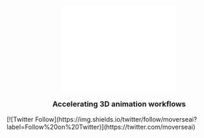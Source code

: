 <!-- ![moverse logo](https://github.com/moverseai/.github/raw/main/profile/assets/moverse-logo-dark-mode.png#gh-dark-mode-only)
![moverse logo](https://github.com/moverseai/.github/raw/main/profile/assets/moverse-logo-light-mode.png#gh-light-mode-only) -->
<h3 align="center">
<picture>
  <source media="(prefers-color-scheme: dark)" srcset="https://github.com/moverseai/.github/raw/main/profile/assets/moverse-logo-dark-mode.png">
  <source media="(prefers-color-scheme: light)" srcset="https://github.com/moverseai/.github/raw/main/profile/assets/moverse-logo-light-mode.png">
  <img alt="Moverse Logo." src="https://github.com/moverseai/.github/raw/main/profile/assets/moverse-logo-dark-mode.png" width=256>
</picture>

Accelerating 3D animation workflows
</h3>
[![Twitter Follow](https://img.shields.io/twitter/follow/moverseai?label=Follow%20on%20Twitter)](https://twitter.com/moverseai)
